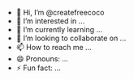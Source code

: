 - 👋 Hi, I’m @createfreecoco
- 👀 I’m interested in ...
- 🌱 I’m currently learning ...
- 💞️ I’m looking to collaborate on ...
- 📫 How to reach me ...
- 😄 Pronouns: ...
- ⚡ Fun fact: ...

<!---
createfreecoco/createfreecoco is a ✨ special ✨ repository because its `README.md` (this file) appears on your GitHub profile.
You can click the Preview link to take a look at your changes.
--->
